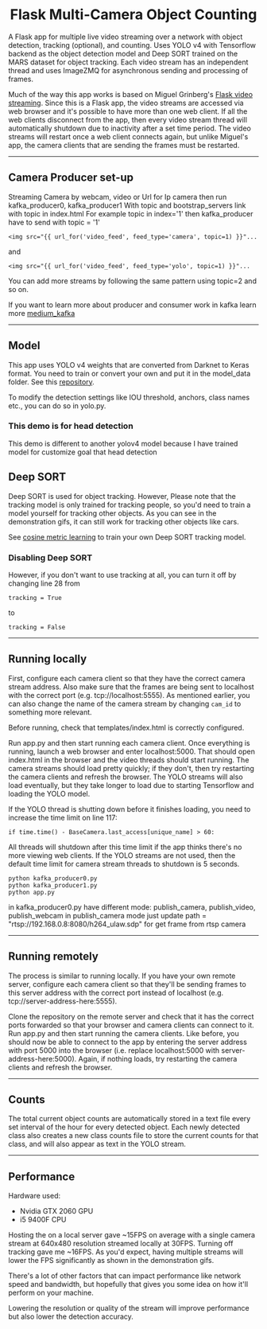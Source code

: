<h1 align='center'>
Flask Multi-Camera Object Counting
</h1>

A Flask app for multiple live video streaming over a network with object detection, tracking (optional), and counting. Uses YOLO v4 with Tensorflow backend as the object detection model and Deep SORT trained on the MARS dataset for object tracking. Each video stream has an independent thread and uses ImageZMQ for asynchronous sending and processing of frames.

Much of the way this app works is based on Miguel Grinberg's [Flask video streaming](https://github.com/miguelgrinberg/flask-video-streaming). Since this is a Flask app, the video streams are accessed via web browser and it's possible to have more than one web client. If all the web clients disconnect from the app, then every video stream thread will automatically shutdown due to inactivity after a set time period. The video streams will restart once a web client connects again, but unlike Miguel's app, the camera clients that are sending the frames must be restarted.


***
## Camera Producer set-up
Streaming Camera by webcam, video or Url for Ip camera then run kafka_producer0, kafka_producer1
With topic and bootstrap_servers link with topic in index.html
For example topic in index='1'
then kafka_producer have to send with topic = '1'
```
<img src="{{ url_for('video_feed', feed_type='camera', topic=1) }}"...
```
and 
```
<img src="{{ url_for('video_feed', feed_type='yolo', topic=1) }}"...
```

You can add more streams by following the same pattern using topic=2 and so on.

If you want to learn more about producer and consumer work in kafka learn more [medium_kafka](https://medium.com/@kevin.michael.horan/distributed-video-streaming-with-python-and-kafka-551de69fe1dd)

***
## Model
This app uses YOLO v4 weights that are converted from Darknet to Keras format. You need to train or convert your own and put it in the model_data folder. See this [repository](https://github.com/Ma-Dan/keras-yolo4).

To modify the detection settings like IOU threshold, anchors, class names etc., you can do so in yolo.py.

### This demo is for head detection
This demo is different to another yolov4 model because I have trained model for customize goal that head detection


## Deep SORT
Deep SORT is used for object tracking. However, Please note that the tracking model is only trained for tracking people, so you'd need to train a model yourself for tracking other objects. As you can see in the demonstration gifs, it can still work for tracking other objects like cars. 

See [cosine metric learning](https://github.com/nwojke/cosine_metric_learning) to train your own Deep SORT tracking model.

### Disabling Deep SORT
However, if you don't want to use tracking at all, you can turn it off by changing line 28 from 
```
tracking = True
```
to
```
tracking = False
```

***
## Running locally
First, configure each camera client so that they have the correct camera stream address. Also make sure that the frames are being sent to localhost with the correct port (e.g. tcp://localhost:5555). As mentioned earlier, you can also change the name of the camera stream by changing `cam_id` to something more relevant.

Before running, check that templates/index.html is correctly configured.

Run app.py and then start running each camera client. Once everything is running, launch a web browser and enter localhost:5000. That should open index.html in the browser and the video threads should start running. The camera streams should load pretty quickly; if they don't, then try restarting the camera clients and refresh the browser. The YOLO streams will also load eventually, but they take longer to load due to starting Tensorflow and loading the YOLO model.

If the YOLO thread is shutting down before it finishes loading, you need to increase the time limit on line 117:
```
if time.time() - BaseCamera.last_access[unique_name] > 60:
```
All threads will shutdown after this time limit if the app thinks there's no more viewing web clients. If the YOLO streams are not used, then the default time limit for camera stream threads to shutdown is 5 seconds.
```
python kafka_producer0.py
python kafka_producer1.py
python app.py
```
in kafka_producer0.py have different mode: publish_camera, publish_video, publish_webcam
in publish_camera mode just update path = "rtsp://192.168.0.8:8080/h264_ulaw.sdp"
for get frame from rtsp camera
***
## Running remotely
The process is similar to running locally. If you have your own remote server, configure each camera client so that they'll be sending frames to this server address with the correct port instead of localhost (e.g. tcp://server-address-here:5555). 

Clone the repository on the remote server and check that it has the correct ports forwarded so that your browser and camera clients can connect to it. Run app.py and then start running the camera clients. Like before, you should now be able to connect to the app by entering the server address with port 5000 into the browser (i.e. replace localhost:5000 with server-address-here:5000). Again, if nothing loads, try restarting the camera clients and refresh the browser.

***
## Counts
The total current object counts are automatically stored in a text file every set interval of the hour for every detected object. Each newly detected class also creates a new class counts file to store the current counts for that class, and will also appear as text in the YOLO stream. 

***
## Performance
Hardware used:
* Nvidia GTX 2060 GPU
* i5 9400F CPU

Hosting the  on a local server gave ~15FPS on average with a single camera stream at 640x480 resolution streamed locally at 30FPS. Turning off tracking gave me ~16FPS. As you'd expect, having multiple streams will lower the FPS significantly as shown in the demonstration gifs.

There's a lot of other factors that can impact performance like network speed and bandwidth, but hopefully that gives you some idea on how it'll perform on your machine.

Lowering the resolution or quality of the stream will improve performance but also lower the detection accuracy. 

